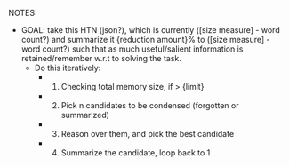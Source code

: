 NOTES:

- GOAL: take this HTN (json?), which is currently ([size measure] - word count?) and summarize it {reduction amount}% to ([size measure] - word count?) such that as much useful/salient information is retained/remember w.r.t to solving the task.
  - Do this iteratively:
    - 1. Checking total memory size, if > {limit}
    - 2. Pick n candidates to be condensed (forgotten or summarized)
    - 3. Reason over them, and pick the best candidate
    - 4. Summarize the candidate, loop back to 1

